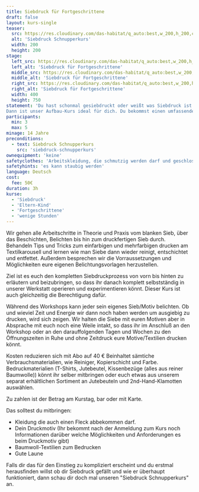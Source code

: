 ```yaml
---
title: Siebdruck für Fortgeschrittene
draft: false
layout: kurs-single
teaser:
  src: https://res.cloudinary.com/das-habitat/q_auto:best,w_200,h_200,c_fill,f_auto,dpr_auto/v1588771819/kurse/siebdruck2_uibfyp.jpg
  alt: 'Siebdruck Schnupperkurs'
  width: 200
  height: 200
stage:
  left_src: https://res.cloudinary.com/das-habitat/q_auto:best,w_200,h_200,c_fill,f_auto,dpr_auto/v1586981087/kurse/IMG_20200123_224822_dig2sc.jpg
  left_alt: 'Siebdruck für Fortgeschrittene'
  middle_src: https://res.cloudinary.com/das-habitat/q_auto:best,w_200,h_200,c_fill,f_auto,dpr_auto/v1588771819/kurse/siebdruck2_uibfyp.jpg
  middle_alt: 'Siebdruck für Fortgeschrittene'
  right_src: https://res.cloudinary.com/das-habitat/q_auto:best,w_200,h_200,c_fill,f_auto,dpr_auto/v1586981085/kurse/IMG_20200123_224836_wsr0gi.jpg
  right_alt: 'Siebdruck für Fortgeschrittene'
  width: 400
  height: 750
statement: 'Du hast schonmal gesiebdruckt oder weißt was Siebdruck ist und wie er funktioniert.
Dann ist unser Aufbau-Kurs ideal für dich. Du bekommst einen umfassenden Einblick in alle notwendigen Schritte um den wasserbasierten Textil-Siebdruck von vorn bis hinten selbstständig durchführen zu können.'
participants:
  min: 3
  max: 5
minage: 14 Jahre
preconditions:
  - text: Siebdruck Schnupperkurs
    src: 'siebdruck-schnupperkurs'
ownequipment: 'keine'
safetyclothes: 'Arbeitskleidung, die schmutzig werden darf und geschlossene Schuhe'
safetyhints: 'es kann staubig werden'
language: Deutsch
cost:
  fee: 50€
duration: 3h
kurse:
  - 'Siebdruck'
  - 'Eltern-Kind'
  - 'Fortgeschrittene'
  - 'wenige Stunden'
---
```


Wir gehen alle Arbeitschritte in Theorie und Praxis vom blanken Sieb, über das Beschichten, Belichten bis hin zum druckfertigen Sieb durch. Behandeln Tips und Tricks zum einfarbigen und mehrfarbigen drucken am Textilkarousell und lernen wie man Siebe dann wieder reinigt, entschichtet und entfettet.
Außerdem besprechen wir die Vorraussetzungen und Möglichkeiten eure eigenen Belichtungsvorlagen herzustellen.

Ziel ist es euch den kompletten Siebdruckprozess von vorn bis hinten zu erläutern und beizubringen, so dass ihr danach komplett selbstständig in unserer Werkstatt operieren und experimentieren könnt. Dieser Kurs ist auch gleichzeitig die Berechtigung dafür.

Während des Workshops kann jeder sein eigenes Sieb/Motiv belichten. Ob und wieviel Zeit und Energie wir dann noch haben werden um ausgiebig zu drucken, wird sich zeigen. Wir halten die Siebe mit euren Motiven aber in Absprache mit euch noch eine Weile intakt, so dass ihr im Anschluß an den Workshop oder an den darauffolgenden Tagen und Wochen zu den Öffnungszeiten in Ruhe und ohne Zeitdruck eure Motive/Textilien drucken könnt.

Kosten reduzieren sich mit Abo auf 40 €
Beinhaltet sämtiche Verbrauchsmaterialien, wie Reiniger, Kopierschicht und Farbe. Bedruckmaterialien (T-Shirts, Jutebeutel, Kissenbezüge (alles aus reiner Baumwolle)) könnt ihr selber mitbringen oder euch etwas aus unserem separat erhältlichen Sortiment an Jutebeuteln und 2nd-Hand-Klamotten auswählen.

Zu zahlen ist der Betrag am Kurstag, bar oder mit Karte.

Das solltest du mitbringen:

- Kleidung die auch einen Fleck abbekommen darf.
- Dein Druckmotiv (Ihr bekommt nach der Anmeldung zum Kurs noch Informationen darüber welche Möglichkeiten und Anforderungen es beim Druckmotiv gibt)
- Baumwoll-Textilien zum Bedrucken
- Gute Laune

Falls dir das für den Einstieg zu kompliziert erscheint und du erstmal herausfinden willst ob dir Siebdruck gefällt und wie er überhaupt funktioniert, dann schau dir doch mal unseren "Siebdruck Schnupperkurs" an.
